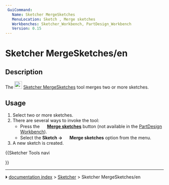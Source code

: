 ```yaml
---
 GuiCommand:
   Name: Sketcher MergeSketches
   MenuLocation: Sketch , Merge sketches
   Workbenches: Sketcher_Workbench, PartDesign_Workbench
   Version: 0.15
---
```


# Sketcher MergeSketches/en

## Description

The <img alt="" src=images/Sketcher_MergeSketches.svg  style="width:24px;"> [Sketcher MergeSketches](Sketcher_MergeSketches.md) tool merges two or more sketches.

## Usage

1.  Select two or more sketches.
2.  There are several ways to invoke the tool:
    -   Press the **<img src="images/Sketcher_MergeSketches.svg" width=16px> [Merge sketches](Sketcher_MergeSketches.md)** button (not available in the [PartDesign Workbench](PartDesign_Workbench.md)).
    -   Select the **Sketch → <img src="images/Sketcher_MergeSketches.svg" width=16px> Merge sketches** option from the menu.
3.  A new sketch is created.





{{Sketcher Tools navi

}}



---
⏵ [documentation index](../README.md) > [Sketcher](Sketcher_Workbench.md) > Sketcher MergeSketches/en
